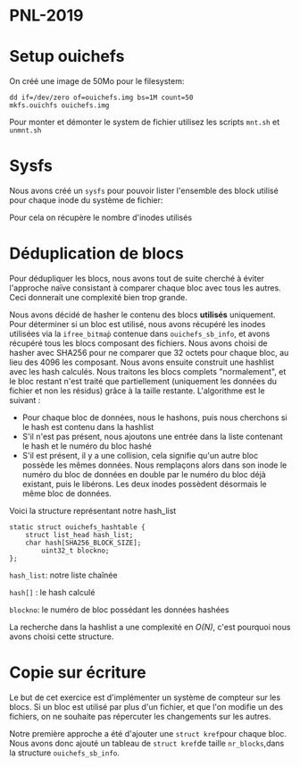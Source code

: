 # PNL-2019

# Setup ouichefs

On créé une image de 50Mo pour le filesystem:

```
dd if=/dev/zero of=ouichefs.img bs=1M count=50
mkfs.ouichfs ouichefs.img
```

Pour monter et démonter le system de fichier utilisez les scripts `mnt.sh` et
`unmnt.sh`

# Sysfs

Nous avons créé un `sysfs` pour pouvoir lister l'ensemble des block utilisé pour
chaque inode du système de fichier:

Pour cela on récupère le nombre d'inodes utilisés

# Déduplication de blocs

Pour dédupliquer les blocs, nous avons tout de suite cherché à éviter l'approche naïve consistant à comparer chaque bloc avec tous les autres. Ceci donnerait une complexité bien trop grande.

Nous avons décidé de hasher le contenu des blocs **utilisés** uniquement. Pour déterminer si un bloc est utilisé, nous avons récupéré les inodes utilisées via la `ifree_bitmap̀` contenue dans `ouichefs_sb_info`, et avons récupéré tous les blocs composant des fichiers. Nous avons choisi de hasher avec SHA256 pour ne comparer que 32 octets pour chaque bloc, au lieu des 4096 les composant. Nous avons ensuite construit une hashlist avec les hash calculés. Nous traitons les blocs complets "normalement", et le bloc restant n'est traité que partiellement (uniquement les données du fichier et non les résidus) grâce à la taille restante. L'algorithme est le suivant :
* Pour chaque bloc de données, nous le hashons, puis nous cherchons si le hash est contenu dans la hashlist
* S'il n'est pas présent, nous ajoutons une entrée dans la liste contenant le hash et le numéro du bloc hashé
* S'il est présent, il y a une collision, cela signifie qu'un autre bloc possède les mêmes données. Nous remplaçons alors dans son inode le numéro du bloc de données en double par le numéro du bloc déjà existant, puis le libérons. Les deux inodes possèdent désormais le même bloc de données.

Voici la structure représentant notre hash_list
```
static struct ouichefs_hashtable {
	struct list_head hash_list;
	char hash[SHA256_BLOCK_SIZE];
        uint32_t blockno;
};
```
`hash_list`: notre liste chaînée

`hash[]` : le hash calculé

`blockno`: le numéro de bloc possédant les données hashées

La recherche dans la hashlist a une complexité en *O(N)*, c'est pourquoi nous avons choisi cette structure.

# Copie sur écriture

Le but de cet exercice est d'implémenter un système de compteur sur les blocs. Si un bloc est utilisé par plus d'un fichier, et que l'on modifie un des fichiers, on ne souhaite pas répercuter les changements sur les autres. 

Notre première approche a été d'ajouter une `struct kref`pour chaque bloc. Nous avons donc ajouté un tableau de `struct kref`de taille `nr_blocks`,dans la structure `ouichefs_sb_info`.
